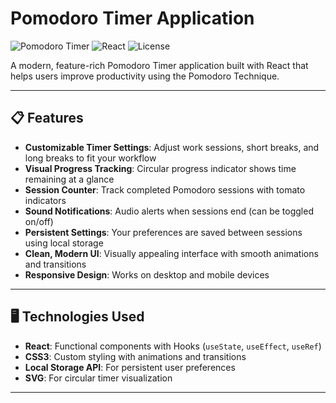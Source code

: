 # Pomodoro Timer Application

![Pomodoro Timer](https://img.shields.io/badge/Project-Pomodoro%20Timer-ff4e50)
![React](https://img.shields.io/badge/React-19.1.0-61DAFB)
![License](https://img.shields.io/badge/License-MIT-green)

A modern, feature-rich Pomodoro Timer application built with React that helps users improve productivity using the Pomodoro Technique.

---

## 📋 Features

- **Customizable Timer Settings**: Adjust work sessions, short breaks, and long breaks to fit your workflow  
- **Visual Progress Tracking**: Circular progress indicator shows time remaining at a glance  
- **Session Counter**: Track completed Pomodoro sessions with tomato indicators  
- **Sound Notifications**: Audio alerts when sessions end (can be toggled on/off)  
- **Persistent Settings**: Your preferences are saved between sessions using local storage  
- **Clean, Modern UI**: Visually appealing interface with smooth animations and transitions  
- **Responsive Design**: Works on desktop and mobile devices  

---

## 🖥️ Technologies Used

- **React**: Functional components with Hooks (`useState`, `useEffect`, `useRef`)  
- **CSS3**: Custom styling with animations and transitions  
- **Local Storage API**: For persistent user preferences  
- **SVG**: For circular timer visualization  

---
